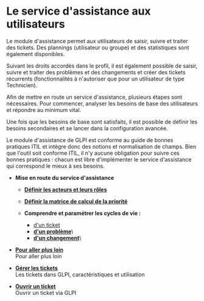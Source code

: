 Le service d'assistance aux utilisateurs
========================================

Le module d'assistance permet aux utilisateurs de saisir, suivre et traiter des tickets. Des plannings (utilisateur ou groupe) et des statistiques sont également disponibles.

Suivant les droits accordés dans le profil, il est également possible de saisir, suivre et traiter des problèmes et des changements et créer des tickets récurrents (fonctionnalités à n'autoriser que pour un utilisateur de type Technicien).

Afin de mettre en route un service d'assistance, plusieurs étapes sont nécessaires. Pour commencer, analyser les besoins de base des utilisateurs et répondre au minimum vital.

Une fois que les besoins de base sont satisfaits, il est possible de définir les besoins secondaires et se lancer dans la configuration avancée.

Le module d'assistance de GLPI est conforme au guide de bonnes pratiques ITIL et intègre donc des notions et normalisation de champs. Bien que l'outil soit conforme ITIL, il n'y aucune obligation pour suivre ces bonnes pratiques : chacun est libre d'implémenter le service d'assistance qui correspond le mieux à ses besoins.

-   **Mise en route du service d'assistance**
     -   **[Définir les acteurs et leurs rôles](index.php?fr/04_Module_Assistance/02_Définir_les_acteurs.md)**
     -   **[Définir la matrice de calcul de la priorité](index.php?fr/04_Module_Assistance/02_Définir_la_matrice_de_calcul_de_la_priorité.md)**

     -   **Comprendre et paramétrer les cycles de vie :**
         -   [d'un ticket](index.php?fr/04_Module_Assistance/04_Tickets/01_Règles_de_gestion.md)
         -   **[d'un problème](../glpi/helpdesk_lifecycleticket.html)**\
         -   **[d'un changement](../glpi/helpdesk_lifecycleticket.html)**\

-   **[Pour aller plus loin](../glpi/helpdesk_advanced.html)**\
     Pour aller plus loin
-   **[Gérer les tickets](../glpi/helpdesk_ticket.html)**\
     Les tickets dans GLPI, caractéristiques et utilisation
-   **[Ouvrir un ticket](../glpi/helpdesk_openticket.html)**\
     Ouvrir un ticket via GLPI

